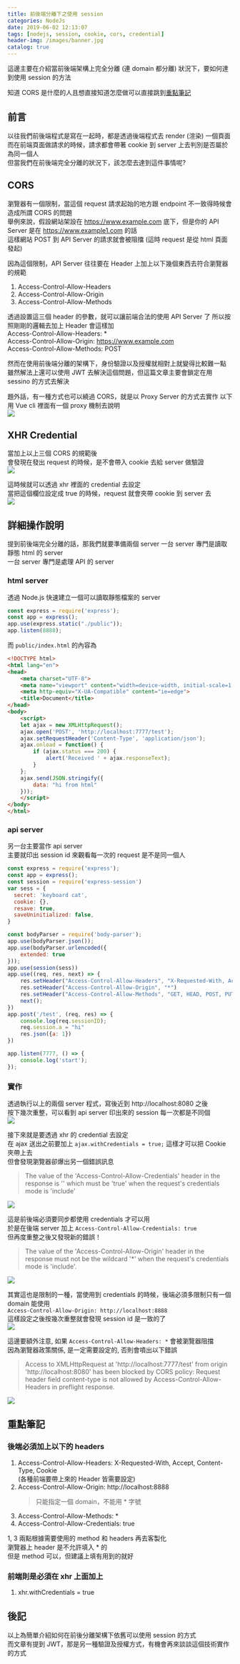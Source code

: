 ```yaml
---
title: 前後端分離下之使用 session
categories: NodeJs
date: 2019-06-02 12:13:07
tags: [nodejs, session, cookie, cors, credential]
header-img: /images/banner.jpg
catalog: true
---
```


這邊主要在介紹當前後端架構上完全分離 (連 domain 都分離) 狀況下，要如何達到使用 session 的方法

知道 CORS 是什麼的人且想直接知道怎麼做可以直接跳到[重點筆記](#重點筆記)

<!-- more -->

## 前言

以往我們前後端程式是寫在一起時，都是透過後端程式去 render (渲染) 一個頁面  
而在前端頁面做請求的時候，請求都會帶著 cookie 到 server 上去判別是否屬於為同一個人  
但當我們在前後端完全分離的狀況下，該怎麼去達到這件事情呢?

## CORS

瀏覽器有一個限制，當這個 request 請求起始的地方跟 endpoint 不一致得時候會造成所謂 CORS 的問題  
舉例來說，假設網站架設在 https://www.example.com 底下，但是你的 API Server 是在 https://www.example1.com 的話  
這樣網站 POST 到 API Server 的請求就會被阻擋 (這時 request 是從 html 頁面發起)  

因為這個限制，API Server 往往要在 Header 上加上以下幾個東西去符合瀏覽器的規範

1. Access-Control-Allow-Headers
2. Access-Control-Allow-Origin
3. Access-Control-Allow-Methods

透過設置這三個 header 的參數，就可以讓前端合法的使用 API Server 了
所以按照剛剛的邏輯去加上 Header 會這樣加  
Access-Control-Allow-Headers: *  
Access-Control-Allow-Origin: https://www.example.com  
Access-Control-Allow-Methods: POST  

然而在使用前後端分離的架構下，身份驗證以及授權就相對上就變得比較難一點  
雖然解法上還可以使用 JWT 去解決這個問題，但這篇文章主要會鎖定在用 sessino 的方式去解決

題外話，有一種方式也可以繞過 CORS，就是以 Proxy Server 的方式去實作
以下用 Vue cli 裡面有一個 proxy 機制去說明  
![](/images/vue-cli-proxy.png)

## XHR Credential  

當加上以上三個 CORS 的規範後  
會發現在發出 request 的時候，是不會帶入 cookie 去給 server 做驗證  
![](/images/ajax-session/ajax-01.png)

這時候就可以透過 xhr 裡面的 credential 去設定  
當把這個欄位設定成 true 的時候，request 就會夾帶 cookie 到 server 去  
![](/images/ajax-session/ajax-02.png)

## 詳細操作說明  

提到前後端完全分離的話，那我們就要準備兩個 server 
一台 server 專門是讀取靜態 html 的 server  
一台 server 專門是處理 API 的 server  

### html server

透過 Node.js 快速建立一個可以讀取靜態檔案的 server

```javascript
const express = require('express');
const app = express();
app.use(express.static("./public"));
app.listen(8888);
```

而 `public/index.html` 的內容為

```html
<!DOCTYPE html>
<html lang="en">
<head>
    <meta charset="UTF-8">
    <meta name="viewport" content="width=device-width, initial-scale=1.0">
    <meta http-equiv="X-UA-Compatible" content="ie=edge">
    <title>Document</title>
</head>
<body>
    <script>
    let ajax = new XMLHttpRequest();
    ajax.open('POST', 'http://localhost:7777/test');
    ajax.setRequestHeader('Content-Type', 'application/json');
    ajax.onload = function() {
        if (ajax.status === 200) {
            alert('Received ' + ajax.responseText);
        }
    };
    ajax.send(JSON.stringify({
        data: "hi from html"
    }));
    </script>
</body>
</html>
```

### api server

另一台主要當作 api server  
主要就印出 session id 來觀看每一次的 request 是不是同一個人

```javascript
const express = require('express');
const app = express();
const session = require('express-session')
var sess = {
  secret: 'keyboard cat',
  cookie: {},
  resave: true,
  saveUninitialized: false,
}

const bodyParser = require('body-parser');
app.use(bodyParser.json());
app.use(bodyParser.urlencoded({
    extended: true
}));
app.use(session(sess))
app.use((req, res, next) => {
    res.setHeader("Access-Control-Allow-Headers", "X-Requested-With, Accept, Content-Type, Cookie")
    res.setHeader("Access-Control-Allow-Origin", "*")
    res.setHeader("Access-Control-Allow-Methods", "GET, HEAD, POST, PUT, DELETE, TRACE, OPTIONS, PATCH")
    next();
})
app.post('/test', (req, res) => {
    console.log(req.sessionID);
    req.session.a = "hi"
    res.json({a: 1})
})

app.listen(7777, () => {
    console.log('start');
});
```

### 實作

透過執行以上的兩個 server 程式，寫後近到 http://localhost:8080 之後  
按下幾次重整，可以看到 api server 印出來的 session 每一次都是不同個  
![](/images/ajax-session/ajax-03.png)

接下來就是要透過 xhr 的 credential 去設定  
在 ajax 送出之前要加上 `ajax.withCredentials = true;` 這樣才可以把 Cookie 夾帶上去  
但會發現瀏覽器卻爆出另一個錯誤訊息  
> The value of the 'Access-Control-Allow-Credentials' header in the response is '' which must be 'true' when the request's credentials mode is 'include'  

![](/images/ajax-session/ajax-04.png)


這是前後端必須要同步都使用 credentials 才可以用  
於是在後端 server 加上 `Access-Control-Allow-Credentials: true`  
但再度重整之後又發現新的錯誤！  
> The value of the 'Access-Control-Allow-Origin' header in the response must not be the wildcard '*' when the request's credentials mode is 'include'.

![](/images/ajax-session/ajax-05.png)

其實這也是限制的一種，當使用到 credentials 的時候，後端必須多限制只有一個 domain 能使用  
`Access-Control-Allow-Origin: http://localhost:8888`  
這樣設定之後按幾次重整就會發現 session id 是一致的了  
![](/images/ajax-session/ajax-06.png)

這邊要額外注意, 如果 `Access-Control-Allow-Headers: *` 會被瀏覽器阻擋  
因為瀏覽器政策關係, 是一定需要設定的, 否則會噴出以下錯誤  
> Access to XMLHttpRequest at 'http://localhost:7777/test' from origin 'http://localhost:8080' has been blocked by CORS policy: Request header field content-type is not allowed by Access-Control-Allow-Headers in preflight response.

![](/images/ajax-session/ajax-07.png)


## 重點筆記

### 後端必須加上以下的 headers

1. Access-Control-Allow-Headers: X-Requested-With, Accept, Content-Type, Cookie  
    (各種前端要帶上來的 Header 皆需要設定)
2. Access-Control-Allow-Origin: http://localhost:8888
    > 只能指定一個 domain，不能用 * 字號
3. Access-Control-Allow-Methods: *
4. Access-Control-Allow-Credentials: true

1, 3 兩點根據需要使用的 method 和 headers 再去客製化  
瀏覽器上 header 是不允許填入 * 的  
但是 method 可以，但建議上填有用到的就好  

### 前端則是必須在 xhr 上面加上

1. xhr.withCredentials = true

## 後記  

以上為簡單介紹如何在前後分離架構下依舊可以使用 session 的方式  
而文章有提到 JWT，那是另一種驗證及授權方式，有機會再來談談這個技術實作的方式  